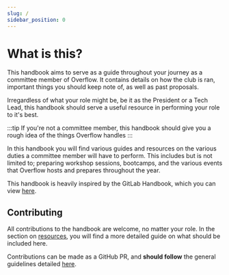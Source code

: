 ```yaml
---
slug: /
sidebar_position: 0
---
```


# What is this?

This handbook aims to serve as a guide throughout your journey as a committee member of Overflow. It contains details on how the club is ran, important things you should keep note of, as well as past proposals.

Irregardless of what your role might be, be it as the President or a Tech Lead, this handbook should serve a useful resource in performing your role to it's best.

:::tip
If you're not a committee member, this handbook should give you a rough idea of the things Overflow handles
:::

In this handbook you will find various guides and resources on the various duties a committee member will have to perform. This includes but is not limited to; preparing workshop sessions, bootcamps, and the various events that Overflow hosts and prepares throughout the year.

This handbook is heavily inspired by the GitLab Handbook, which you can view [here](https://about.gitlab.com/handbook/).

## Contributing

All contributions to the handbook are welcome, no matter your role. In the section on [resources](/admin/resources), you will find a more detailed guide on what should be included here.

Contributions can be made as a GitHub PR, and **should follow** the general guidelines detailed [here](https://about.gitlab.com/handbook/style-guide/).
